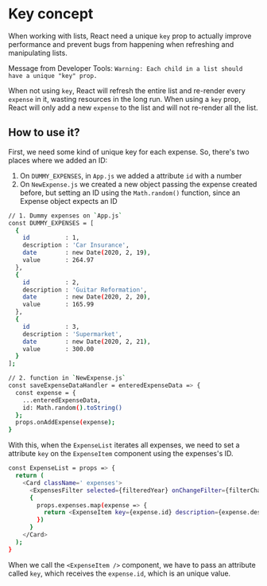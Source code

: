 # Key concept

When working with lists, React need a unique `key` prop to actually improve performance and prevent bugs from happening when refreshing and manipulating lists.

Message from Developer Tools:
`Warning: Each child in a list should have a unique "key" prop.`

When not using `key`, React will refresh the entire list and re-render every `expense` in it, wasting resources in the long run. When using a `key` prop, React will only add a new `expense` to the list and will not re-render all the list.

## How to use it?

First, we need some kind of unique key for each expense. So, there's two places where we added an ID:

1. On `DUMMY_EXPENSES`, in `App.js` we added a attribute `id` with a number
2. On `NewExpense.js` we created a new object passing the expense created before, but setting an ID using the `Math.random()` function, since an Expense object expects an ID

```sh
// 1. Dummy expenses on `App.js`
const DUMMY_EXPENSES = [
  {
    id          : 1,
    description : 'Car Insurance',
    date        : new Date(2020, 2, 19),
    value       : 264.97
  },
  {
    id          : 2,
    description : 'Guitar Reformation',
    date        : new Date(2020, 2, 20),
    value       : 165.99
  },
  {
    id          : 3,
    description : 'Supermarket',
    date        : new Date(2020, 2, 21),
    value       : 300.00
  }
];

// 2. function in `NewExpense.js`
const saveExpenseDataHandler = enteredExpenseData => {
  const expense = {
    ...enteredExpenseData,
    id: Math.random().toString()
  };
  props.onAddExpense(expense);
}
```

With this, when the `ExpenseList` iterates all expenses, we need to set a attribute `key` on the `ExpenseItem` component using the expenses's ID.

```sh
const ExpenseList = props => {
  return (
    <Card className=' expenses'>
      <ExpensesFilter selected={filteredYear} onChangeFilter={filterChangeHandler} />
      {
        props.expenses.map(expense => {
          return <ExpenseItem key={expense.id} description={expense.description} date={expense.date} value={expense.value} />
        })
      }
    </Card>
  );
}
```

When we call the `<ExpenseItem />` component, we have to pass an attribute called `key`, which receives the `expense.id`, which is an unique value.

